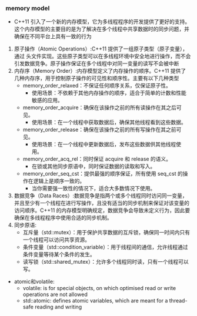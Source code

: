 ### memory model
- C++11 引入了一个新的内存模型，它为多线程程序的开发提供了更好的支持。这个内存模型的主要目的是为了解决在多个线程中共享数据时的同步问题，并确保在不同平台上具有一致的行为
 1. 原子操作（Atomic Operations）:C++11 提供了一组原子类型（原子变量），通过 <atomic> 头文件实现。这些原子类型可以在多线程环境中安全地进行操作，而不会引发数据竞争。原子操作保证在多个线程中对同一变量的读写不会被中断
 2. 内存序（Memory Order）:内存模型定义了内存操作的顺序。C++11 提供了几种内存序，用于控制原子操作的可见性和顺序性。主要有以下几种类型
 	- memory_order_relaxed：不保证任何顺序关系，仅保证原子性。
		- 使用场景：不依赖于其他内存操作的顺序，适合于简单的计数和性能敏感的应用。
	- memory_order_acquire：确保在该操作之前的所有读操作在其之后可见。
		- 使用场景：在一个线程中获取数据后，确保其他线程看到这些数据。
	- memory_order_release：确保在该操作之前的所有写操作在其之前可见。
		- 使用场景：在一个线程中更新数据后，发布这些数据供其他线程使用。
	- memory_order_acq_rel：同时保证 acquire 和 release 的语义。
		- 在锁或其他同步原语中，同时保证数据的读取和写入。
	- memory_order_seq_cst：提供最强的顺序保证，所有使用 seq_cst 的操作在逻辑上是顺序一致的。
		- 当你需要强一致性的情况下，适合大多数情况下使用。
 3. 数据竞争（Data Races）:数据竞争是指两个或多个线程同时访问同一变量，并且至少有一个线程在进行写操作，且没有适当的同步机制来保证对该变量的访问顺序。C++11 的内存模型明确规定，数据竞争会导致未定义行为，因此要确保在多线程程序中使用合适的同步机制。
 4. 同步原语:
 	- 互斥量（std::mutex）：用于保护共享数据的互斥锁，确保同一时间内只有一个线程可以访问共享资源。
	- 条件变量（std::condition_variable）：用于线程间的通信，允许线程通过条件变量等待某个条件的发生。
	- 读写锁（std::shared_mutex）：允许多个线程同时读，只有一个线程可以写。

- atomic和volatile:
	-  volatile: is for special objects, on which optimised read or write operations are not allowed
	-  std::atomic: defines atomic variables, which are meant for a thread-safe reading and writing
